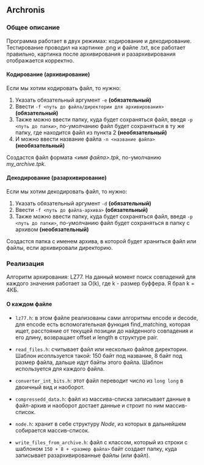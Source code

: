 ## Archronis
### Общее описание
Программа работает в двух режимах: кодирование и декодирование. Тестирование проводил на картинке .png и файле .txt, все работает правильно, картинка после архивирования и разархивирования отображается корректно.
#### Кодирование (архивирование)
Если мы хотим кодировать файл, то нужно:
1. Указать обязательный аргумент `-e` **(обязательный)**
2. Ввести `-f <путь до файла/директории для архивирования>` **(обязательный)**
3. Также можно ввести папку, куда будет сохраняться файл, введя `-p <путь до папки>`, по-умолчанию
   файл будет сохраняться в ту же папку, где находится файл из пункта 2 **(необязательный)**
4. И можно ввести название файла `-n <название файла>` **(необязательный)**

Создастся файл формата _<имя файла>.tpk_, по-умолчанию _my_archive.tpk_.
#### Декодирование (разархивирование)
Если мы хотим декодировать файл, то нужно:
1. Указать обязательный аргумент `-d` **(обязательный)**
2. Ввести `-f <путь до файла-архива>` **(обязательный)**
3. Также можно ввести папку, куда будет сохраняться файл, введя `-p <путь до папки>`, по-умолчанию
   файл будет сохраняться в папку с архивом **(необязательный)**
   
Создастся папка с именем архива, в которой будет храниться файл или файлы, если архивировали директорию.

### Реализация
Алгоритм архирования: LZ77. На данный момент поиск совпадений для каждого значения работает за O(k), где k - размер буффера. Я брал k = 4КБ.
#### О каждом файле
* `lz77.h`: в этом файле реализованы сами алгоритмы encode и decode, для encode есть вспомогательная функция find_matching, которая ищет, расстояние
от текущей позиции до найденного совпадения и его длину, возвращает offset и length в структуре pair.
  
* `read_files.h`: считывает файл или несколько файлов директории. Шаблон исопльзуется такой: 150 байт под название, 8 байт под размер файла, дальше идут байты этого файла.
Шаблон используется для каждого файла.
  
* `converter_int_bits.h`: этот файл переводит число из `long long` в двоичный вид и наоборот.

* `compressedd_data.h`: файл из массива-списка записывает данные в файл-архив и наоборот достает данные и строит по ним массив-список.

* `node.h`: хранит в себе структуру _Node_, из которых в дальнейшем собирается массив-список.

* `write_files_from_archive.h`: файл с классом, который из строки с шаблоном `150 + 8 + <размер файла>` байт создает папку, куда записывает разархивированные файлы (или файл).
